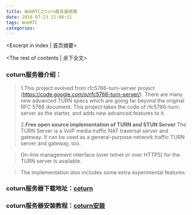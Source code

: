 ```yaml
---
title: WebRTC之turn服务器搭建
date: 2016-07-23 22:08:21
tags: WebRTC
categories:
---
```

<Excerpt in index | 首页摘要> 
<!-- more -->
<The rest of contents | 余下全文>

### coturn服务器介绍：

> 1.This project evolved from rfc5766-turn-server project (https://code.google.com/p/rfc5766-turn-server/). There are many new advanced TURN specs which are going far beyond the original RFC 5766 document. This project takes the code of rfc5766-turn-server as the starter, and adds new advanced features to it.
> 
> 2.**Free open source implementation of TURN and STUN Server**
The TURN Server is a VoIP media traffic NAT traversal server and gateway. It can be used as a general-purpose network traffic TURN server and gateway, too.

>On-line management interface (over telnet or over HTTPS) for the TURN server is available.

>The implementation also includes some extra experimental features.




### coturn服务器下载地址：[coturn](https://github.com/coturn/coturn)




### coturn服务器安装教程：[coturn安装](https://github.com/coturn/coturn/wiki/CoturnConfig)
